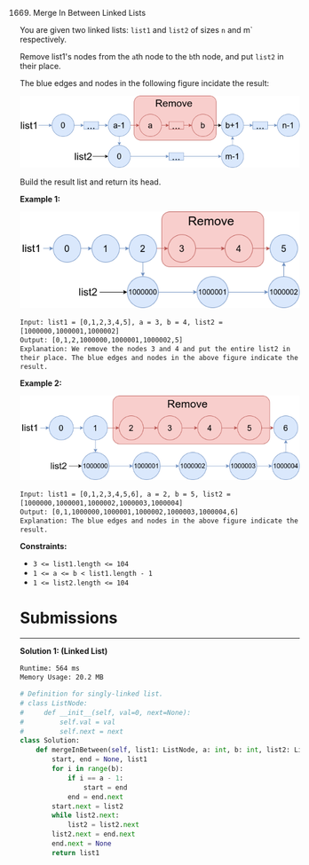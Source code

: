 1669. Merge In Between Linked Lists

You are given two linked lists: `list1` and `list2` of sizes `n` and m` respectively.

Remove list1's nodes from the `a`th node to the `b`th node, and put `list2` in their place.

The blue edges and nodes in the following figure incidate the result:

![1669_fig1.png](img/1669_fig1.png)

Build the result list and return its head.

 

**Example 1:**

![1669_merge_linked_list_ex1.png](img/1669_merge_linked_list_ex1.png)
```
Input: list1 = [0,1,2,3,4,5], a = 3, b = 4, list2 = [1000000,1000001,1000002]
Output: [0,1,2,1000000,1000001,1000002,5]
Explanation: We remove the nodes 3 and 4 and put the entire list2 in their place. The blue edges and nodes in the above figure indicate the result.
```

**Example 2:**

![1669_merge_linked_list_ex2.png](img/1669_merge_linked_list_ex2.png)
```
Input: list1 = [0,1,2,3,4,5,6], a = 2, b = 5, list2 = [1000000,1000001,1000002,1000003,1000004]
Output: [0,1,1000000,1000001,1000002,1000003,1000004,6]
Explanation: The blue edges and nodes in the above figure indicate the result.
```

**Constraints:**

* `3 <= list1.length <= 104`
* `1 <= a <= b < list1.length - 1`
* `1 <= list2.length <= 104`

# Submissions
---
**Solution 1: (Linked List)**
```
Runtime: 564 ms
Memory Usage: 20.2 MB
```
```python
# Definition for singly-linked list.
# class ListNode:
#     def __init__(self, val=0, next=None):
#         self.val = val
#         self.next = next
class Solution:
    def mergeInBetween(self, list1: ListNode, a: int, b: int, list2: ListNode) -> ListNode:
        start, end = None, list1
        for i in range(b):
            if i == a - 1:
                start = end
            end = end.next
        start.next = list2
        while list2.next:
            list2 = list2.next
        list2.next = end.next
        end.next = None
        return list1
```